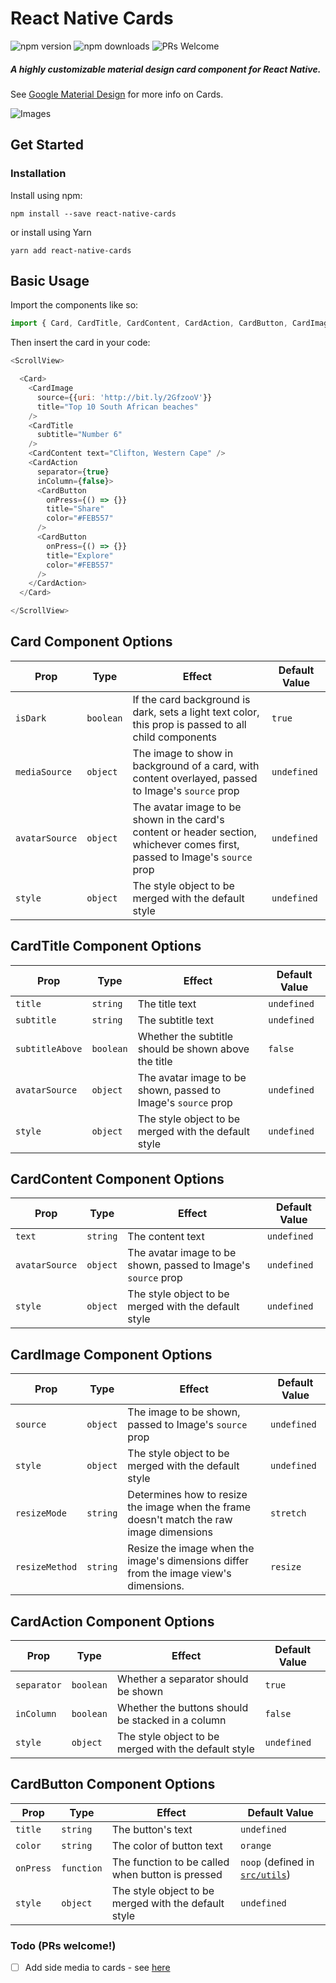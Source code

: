 
# React Native Cards 

![npm version](https://img.shields.io/npm/v/react-native-cards.svg?style=flat-square) ![npm downloads](https://img.shields.io/npm/dm/react-native-cards.svg?style=flat-square) ![PRs Welcome](https://img.shields.io/badge/PRs-welcome-brightgreen.svg)

##### A highly customizable material design card component for React Native.

See [Google Material Design](https://material.io/guidelines/components/cards.html) for more info on Cards.

![Images](https://preview.ibb.co/cW8A1w/screenshots.png)

## Get Started

### Installation

Install using npm:
```
npm install --save react-native-cards
```
or install using Yarn
```
yarn add react-native-cards
```

## Basic Usage

Import the components like so:  
```javascript
import { Card, CardTitle, CardContent, CardAction, CardButton, CardImage } from 'react-native-cards';
```

Then insert the card in your code:
```js
<ScrollView>

  <Card>
    <CardImage 
      source={{uri: 'http://bit.ly/2GfzooV'}} 
      title="Top 10 South African beaches"
    />
    <CardTitle
      subtitle="Number 6"
    />
    <CardContent text="Clifton, Western Cape" />
    <CardAction 
      separator={true} 
      inColumn={false}>
      <CardButton
        onPress={() => {}}
        title="Share"
        color="#FEB557"
      />
      <CardButton
        onPress={() => {}}
        title="Explore"
        color="#FEB557"
      />
    </CardAction>
  </Card>

</ScrollView>
```

## Card Component Options
| Prop        | Type           | Effect  | Default Value |
| ------------- |-------------| -----| -----|
| `isDark` | `boolean` | If the card background is dark, sets a light text color, this prop is passed to all child components | `true` |
| `mediaSource` | `object` | The image to show in background of a card, with content overlayed, passed to Image's `source` prop | `undefined` |
| `avatarSource` | `object` | The avatar image to be shown in the card's content or header section, whichever comes first, passed to Image's `source` prop | `undefined` |
| `style` | `object` | The style object to be merged with the default style | `undefined` |

## CardTitle Component Options
| Prop        | Type           | Effect  | Default Value |
| ------------- |-------------| -----| -----|
| `title` | `string` | The title text | `undefined` |
| `subtitle` | `string` | The subtitle text | `undefined` |
| `subtitleAbove` | `boolean` | Whether the subtitle should be shown above the title | `false` |
| `avatarSource` | `object` | The avatar image to be shown, passed to Image's `source` prop | `undefined` |
| `style` | `object` | The style object to be merged with the default style | `undefined` |

## CardContent Component Options
| Prop        | Type           | Effect  | Default Value |
| ------------- |-------------| -----| -----|
| `text` | `string` | The content text | `undefined` |
| `avatarSource` | `object` | The avatar image to be shown, passed to Image's `source` prop | `undefined` |
| `style` | `object` | The style object to be merged with the default style | `undefined` |

## CardImage Component Options
| Prop        | Type           | Effect  | Default Value |
| ------------- |-------------| -----| -----|
| `source` | `object` | The image to be shown, passed to Image's `source` prop | `undefined` |
| `style` | `object` | The style object to be merged with the default style | `undefined` |
| `resizeMode` | `string` | Determines how to resize the image when the frame doesn't match the raw image dimensions | `stretch` |
| `resizeMethod` | `string` | Resize the image when the image's dimensions differ from the image view's dimensions. | `resize` |

## CardAction Component Options
| Prop        | Type           | Effect  | Default Value |
| ------------- |-------------| -----| -----|
| `separator` | `boolean` | Whether a separator should be shown | `true` |
| `inColumn` | `boolean` | Whether the buttons should be stacked in a column | `false` |
| `style` | `object` | The style object to be merged with the default style | `undefined` |

## CardButton Component Options
| Prop        | Type           | Effect  | Default Value |
| ------------- |-------------| -----| -----|
| `title` | `string` | The button's text | `undefined` |
| `color` | `string` | The color of button text | `orange` |
| `onPress` | `function` | The function to be called when button is pressed | `noop` (defined in [`src/utils`](https://github.com/SiDevesh/React-Native-Material-Cards/blob/master/src/utils/index.js)) |
| `style` | `object` | The style object to be merged with the default style | `undefined` |

### Todo (PRs welcome!)
- [ ] Add side media to cards - see [here](https://material.io/guidelines/components/cards.html#cards-usage)

